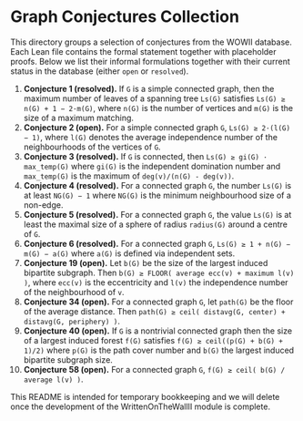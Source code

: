 # Graph Conjectures Collection

This directory groups a selection of conjectures from the WOWII database.
Each Lean file contains the formal statement together with placeholder proofs.
Below we list their informal formulations together with their current status in
the database (either `open` or `resolved`).

1. **Conjecture 1 (resolved).** If `G` is a simple connected graph, then the maximum
   number of leaves of a spanning tree `Ls(G)` satisfies
   `Ls(G) ≥ n(G) + 1 − 2·m(G)`, where `n(G)` is the number of vertices and
   `m(G)` is the size of a maximum matching.
2. **Conjecture 2 (open).** For a simple connected graph `G`,
   `Ls(G) ≥ 2·(l(G) − 1)`, where `l(G)` denotes the average independence
   number of the neighbourhoods of the vertices of `G`.
3. **Conjecture 3 (resolved).** If `G` is connected, then
   `Ls(G) ≥ gi(G) · max_temp(G)` where `gi(G)` is the independent domination
   number and `max_temp(G)` is the maximum of `deg(v)/(n(G) - deg(v))`.
4. **Conjecture 4 (resolved).** For a connected graph `G`, the number `Ls(G)` is at least
   `NG(G) − 1` where `NG(G)` is the minimum neighbourhood size of a non-edge.
5. **Conjecture 5 (resolved).** For a connected graph `G`, the value `Ls(G)` is at least
   the maximal size of a sphere of radius `radius(G)` around a centre of `G`.
6. **Conjecture 6 (resolved).** For a connected graph `G`,
   `Ls(G) ≥ 1 + n(G) − m(G) − a(G)` where `a(G)` is defined via independent
   sets.
7. **Conjecture 19 (open).** Let `b(G)` be the size of the largest induced bipartite
   subgraph. Then
   `b(G) ≥ FLOOR( average ecc(v) + maximum l(v) )`, where `ecc(v)` is the
   eccentricity and `l(v)` the independence number of the neighbourhood of `v`.
8. **Conjecture 34 (open).** For a connected graph `G`, let `path(G)` be the floor of
   the average distance. Then
   `path(G) ≥ ceil( distavg(G, center) + distavg(G, periphery) )`.
9. **Conjecture 40 (open).** If `G` is a nontrivial connected graph then the size of a
   largest induced forest `f(G)` satisfies
   `f(G) ≥ ceil((p(G) + b(G) + 1)/2)` where `p(G)` is the path cover number and
   `b(G)` the largest induced bipartite subgraph size.
10. **Conjecture 58 (open).** For a connected graph `G`,
    `f(G) ≥ ceil( b(G) / average l(v) )`.

This README is intended for temporary bookkeeping and we will delete once the development of the
WrittenOnTheWallII module is complete.
